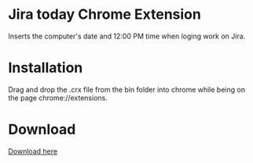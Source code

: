 # Jira today Chrome Extension
Inserts the computer's date and 12:00 PM time when loging work on Jira.

# Installation
Drag and drop the .crx file from the bin folder into chrome while being on the page chrome://extensions.

# Download
[Download here](https://github.com/PaulIvan/jira-today/releases/download/0.1/jira-today.crx)
